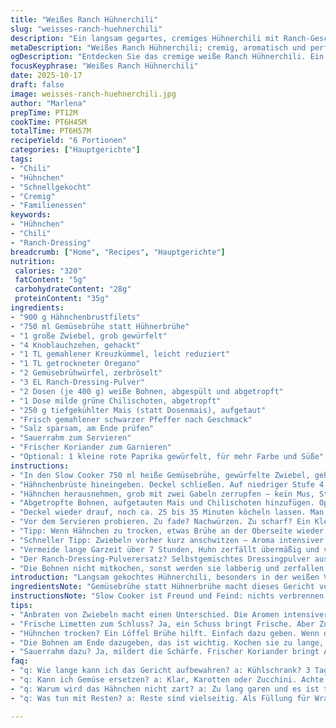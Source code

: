 ```yaml
---
title: "Weißes Ranch Hühnerchili"
slug: "weisses-ranch-huehnerchili"
description: "Ein langsam gegartes, cremiges Hühnerchili mit Ranch-Geschmack, weißen Bohnen, Mais und milden Chilischoten. Die Kombination aus Gewürzen und langsamer Garung entwickelt tiefe Aromen, während das zarte Hähnchenfleisch perfekt zerfällt. Statt klassischem Hühnerbrühewürfel greife ich zu Gemüsebrühe, um einen sachten Hintergrundgeschmack zu erzielen. Die Ranch-Pulvermischung sorgt für würzige Tiefe. Die Bohnen bringen Fülle, Mais süßen Kontrast. Kurz vor Genuss mit Sauerrahm und frischem Koriander servieren. Nicht zu lange kochen – sonst wird das Geflügel trocken. Farbe, Duft und Textur verraten wann. Die Kombination eigenständig, aber bodenständig genug für jeden Tag."
metaDescription: "Weißes Ranch Hühnerchili; cremig, aromatisch und perfekt für kalte Tage. Mit würzigen Aromen und zartem Hähnchen. Ein Genuss."
ogDescription: "Entdecken Sie das cremige weiße Ranch Hühnerchili. Ein herzhaftes Gericht mit gesunden Zutaten. Ideal für den Familienabend."
focusKeyphrase: "Weißes Ranch Hühnerchili"
date: 2025-10-17
draft: false
image: weisses-ranch-huehnerchili.jpg
author: "Marlena"
prepTime: PT12M
cookTime: PT6H45M
totalTime: PT6H57M
recipeYield: "6 Portionen"
categories: ["Hauptgerichte"]
tags:
- "Chili"
- "Hühnchen"
- "Schnellgekocht"
- "Cremig"
- "Familienessen"
keywords:
- "Hühnchen"
- "Chili"
- "Ranch-Dressing"
breadcrumb: ["Home", "Recipes", "Hauptgerichte"]
nutrition: 
 calories: "320"
 fatContent: "5g"
 carbohydrateContent: "28g"
 proteinContent: "35g"
ingredients:
- "900 g Hähnchenbrustfilets"
- "750 ml Gemüsebrühe statt Hühnerbrühe"
- "1 große Zwiebel, grob gewürfelt"
- "4 Knoblauchzehen, gehackt"
- "1 TL gemahlener Kreuzkümmel, leicht reduziert"
- "1 TL getrockneter Oregano"
- "2 Gemüsebrühwürfel, zerbröselt"
- "3 EL Ranch-Dressing-Pulver"
- "2 Dosen (je 400 g) weiße Bohnen, abgespült und abgetropft"
- "1 Dose milde grüne Chilischoten, abgetropft"
- "250 g tiefgekühlter Mais (statt Dosenmais), aufgetaut"
- "Frisch gemahlener schwarzer Pfeffer nach Geschmack"
- "Salz sparsam, am Ende prüfen"
- "Sauerrahm zum Servieren"
- "Frischer Koriander zum Garnieren"
- "Optional: 1 kleine rote Paprika gewürfelt, für mehr Farbe und Süße"
instructions:
- "In den Slow Cooker 750 ml heiße Gemüsebrühe, gewürfelte Zwiebel, gehackten Knoblauch, gemahlenen Kreuzkümmel, Oregano, zerbröselte Gemüsebrühwürfel und Ranch-Dressing-Pulver geben. Gut verrühren, damit sich die Pulver lösen."
- "Hähnchenbrüste hineingeben. Deckel schließen. Auf niedriger Stufe 4 bis 6 Stunden garen. Ich schaue nach 4 Stunden nach - riecht es nach Kräutern, die Zwiebeln haben sich fast aufgelöst, ist das Fleisch weich, beginnt es sich leicht teilen zu lassen."
- "Hähnchen herausnehmen, grob mit zwei Gabeln zerrupfen – kein Mus, Strukturen sollen bleiben. Zurück in den Topf, aufgefangene Flüssigkeit wird so weiter durchgezogen."
- "Abgetropfte Bohnen, aufgetauten Mais und Chilischoten hinzufügen. Optional gewürfelte rote Paprika dazumischen, gibt Farbe, mehr Textur. Mit Salz und Pfeffer abschmecken – lieber vorsichtig, Gemüsebrühe enthält schon Würze."
- "Deckel wieder drauf, noch ca. 25 bis 35 Minuten köcheln lassen. Man riecht förmlich, wenn der Mais knackig-süß und die Bohnen heiß sind. Blubbert es leise, alles verschmilzt."
- "Vor dem Servieren probieren. Zu fade? Nachwürzen. Zu scharf? Ein Klecks Sauerrahm mildert. Frischer Koriander dazu, der Duft hebt sich."
- "Tipp: Wenn Hähnchen zu trocken, etwas Brühe an der Oberseite wieder zugeben. Einige Kollegen schwören auf Schuss frische Limette zum Schluss, ich auch."
- "Schneller Tipp: Zwiebeln vorher kurz anschwitzen – Aroma intensiver. Aber das kostet Zeit, in der Slow Cooker-Version reicht es meist bis zum Rühren."
- "Vermeide lange Garzeit über 7 Stunden, Huhn zerfällt übermäßig und verliert Biss."
- "Der Ranch-Dressing-Pulverersatz? Selbstgemischtes Dressingpulver aus Buttermilchpulver, Zwiebelpulver, Knoblauchpulver, Dill und Petersilie ist genial, ohne Zusatzstoffe."
- "Die Bohnen nicht mitkochen, sonst werden sie labberig und zerfallen komplett. Erst am Ende rein, für guten Biss."
introduction: "Langsam gekochtes Hühnerchili, besonders in der weißen Variante, hat Charme. Nicht die typische rote Suppe mit Tomaten, sondern mild, cremig, mit Ranch-Geschmack. Ich hab Jahre gebraucht, bis die Texturen in der Slow Cooker-Version stimmten – einmal zu viel Kohlensäure im Bohnenwasser, schon ist es unansehnlich. Früher hab ich die Bohnen direkt mitgekocht, Ergebnis: Brei. Mittlerweile setze ich auf spätes Hinzufügen, Mais aus der Tiefkühltruhe statt Dose bringt knackige Süße. Der Ranch-Pulver-Einsatz statt frisches Dressing hat Effizienz und Geschmack gebracht – lesen kann jeder, das Gefühl beim Rühren ist der wahre Weichensteller. Wenn der Duft von Knoblauch und Kräutern die Küche füllt und das Huhn fast zerfällt, weiß ich: gleich wird serviert."
ingredientsNote: "Gemüsebrühe statt Hühnerbrühe macht dieses Gericht vegetarisch freundlicher – wer nicht auf reines Huhn steht, kann auch Putenfleisch nehmen. Tiefkühlmais ist meist süßer und hat mehr Biss als oft fade Dosenmais. Ranch-Dressing-Pulver findet man in gut sortierten Supermärkten, kann aber leicht selbstgemacht werden. Das spart Konservierungsstoffe und erlaubt die Würzung nach eigenem Gusto. Weiße Bohnen aus der Dose erleichtern die Arbeit, aber frisch über Nacht eingeweichte getrocknete Bohnen bringen noch mehr Geschmack. Wer es gern heller möchte, wählt ungewürzte Gemüsebrühe, intensivere Kräuter geben Tiefe. Zwiebeln und Knoblauch einzeln ausprobieren – gebraten intensiver, roh herber, langsam weich gekocht nussig. Geduld zahlt sich aus, das Gericht hat eine angenehme Säure dank der Ranch-Note und arktischen Kräutern im Pulver."
instructionsNote: "Slow Cooker ist Freund und Feind: nichts verbrennen lassen, aber auch nicht zu lange garen. Nach 4 Stunden sollte das Huhn so weich sein, dass es sich mit zwei Gabeln zerrupfen lässt – sonst weiter garen, aber nicht überziehen. Die Zwiebeln im Sud liegen meist weich, aber nicht wegsmushed - Aroma bleibt erhalten, Aroma ist der Gradmesser für Geduld. Das Rückführen vom zerrupften Fleisch sorgt dafür, dass jeder Bissen Saft und Geschmack hat. Wärmegrad und Konsistenz beim Nachgaren der Bohnen und des Maises geben den letzten Schliff. Sauerrahm mildert eventuelle Schärfe, frischer Koriander setzt den aromatischen Kontrast. Wer beim Salz sparsam mit Kräuterwürfel war, gleicht am Schluss ab – Geschmackskonzentration in verschiedenen Chargen variiert. Für kurze Wartezeiten vor dem Servieren empfiehlt es sich, direkt im Crockpot zu lassen – die Aromen verschmelzen noch. Rühren am Ende vorsichtig, um die Struktur zu bewahren. Jedes Mal anders, jedes Mal lohnend."
tips:
- "Anbraten von Zwiebeln macht einen Unterschied. Die Aromen intensiver. Aber es kostet Zeit. Im Slow Cooker ist es meist egal. Aber der Geschmack – wow."
- "Frische Limetten zum Schluss? Ja, ein Schuss bringt Frische. Aber Zuviel kann übertrieben sein. Probieren und anpassen. Am Ende muss es gut sein."
- "Hühnchen trocken? Ein Löffel Brühe hilft. Einfach dazu geben. Wenn das Hähnchen zerfällt, ist das nicht schlimm. Mit Flüssigkeit bleibt es saftig."
- "Die Bohnen am Ende dazugeben, das ist wichtig. Kochen sie zu lange, werden sie matschig. Textur ist entscheidend. Ein Biss muss bleiben."
- "Sauerrahm dazu? Ja, mildert die Schärfe. Frischer Koriander bringt Aroma. Aber vorsichtig dosieren. Zu viele Kräuter erdrücken. Das Gleichgewicht."
faq:
- "q: Wie lange kann ich das Gericht aufbewahren? a: Kühlschrank? 3 Tage. Gefrierbar? Ja, bis zu 3 Monate. Teile in Portionen."
- "q: Kann ich Gemüse ersetzen? a: Klar, Karotten oder Zucchini. Achte aber auf Zeiten. Einige brauchen länger. Andere sind schneller gar."
- "q: Warum wird das Hähnchen nicht zart? a: Zu lang garen und es ist trocken. Weniger ist mehr. Nach 4 Stunden prüfen, dann entscheiden."
- "q: Was tun mit Resten? a: Reste sind vielseitig. Als Füllung für Wraps oder über Nachos. Aber alles aufwärmen, um Geschmack zu bewahren."

---
```

